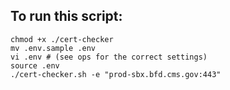 ## To run this script:

```shell
chmod +x ./cert-checker
mv .env.sample .env
vi .env # (see ops for the correct settings)
source .env
./cert-checker.sh -e "prod-sbx.bfd.cms.gov:443"
```
